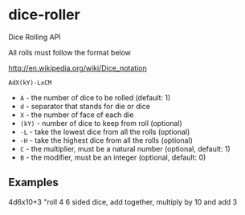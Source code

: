 dice-roller
===========

Dice Rolling API

All rolls must follow the format below

http://en.wikipedia.org/wiki/Dice_notation

`AdX(kY)-LxCM`


- `A` - the number of dice to be rolled (default: 1)
- `d` - separator that stands for die or dice
- `X` - the number of face of each die
- `(kY)` - number of dice to keep from roll (optional)
- `-L` - take the lowest dice from all the rolls (optional)
- `-H` - take the highest dice from all the rolls (optional)
- `C` - the multiplier, must be a natural number (optional, default: 1)
- `B` - the modifier, must be an integer (optional, default: 0)

## Examples

4d6x10+3 "roll 4 6 sided dice, add together, multiply by 10 and add 3
